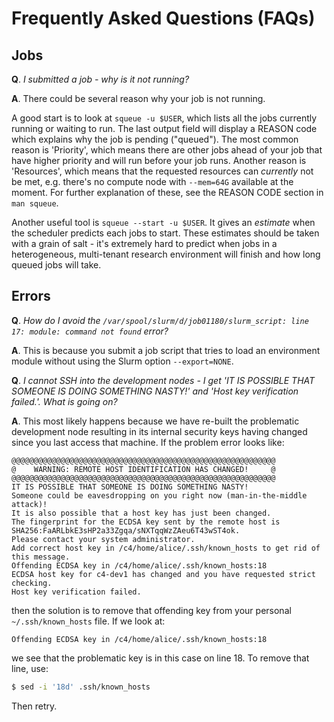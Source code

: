 # Frequently Asked Questions (FAQs)

## Jobs

**Q**. _I submitted a job - why is it not running?_

**A**. There could be several reason why your job is not running.

A good start is to look at `squeue -u $USER`, which lists all the jobs currently running or waiting to run. The last output field will display a REASON code which explains why the job is pending ("queued").  The most common reason is 'Priority', which means there are other jobs ahead of your job that have higher priority and will run before your job runs.  Another reason is 'Resources', which means that the requested resources can _currently_ not be met, e.g. there's no compute node with `--mem=64G` available at the moment.  For further explanation of these, see the REASON CODE section in `man squeue`.

Another useful tool is `squeue --start -u $USER`.  It gives an _estimate_ when the scheduler predicts each jobs to start.  These estimates should be taken with a grain of salt - it's extremely hard to predict when jobs in a heterogeneous, multi-tenant research environment will finish and how long queued jobs will take.


## Errors

**Q**. _How do I avoid the `/var/spool/slurm/d/job01180/slurm_script: line 17: module: command not found` error?_

**A**. This is because you submit a job script that tries to load an environment module without using the Slurm option `--export=NONE`.


**Q**. _I cannot SSH into the development nodes - I get 'IT IS POSSIBLE THAT SOMEONE IS DOING SOMETHING NASTY!' and 'Host key verification failed.'.  What is going on?_

**A**. This most likely happens because we have re-built the problematic development node resulting in its internal security keys having changed since you last access that machine.  If the problem error looks like:

```lang-none
@@@@@@@@@@@@@@@@@@@@@@@@@@@@@@@@@@@@@@@@@@@@@@@@@@@@@@@@@@@
@    WARNING: REMOTE HOST IDENTIFICATION HAS CHANGED!     @
@@@@@@@@@@@@@@@@@@@@@@@@@@@@@@@@@@@@@@@@@@@@@@@@@@@@@@@@@@@
IT IS POSSIBLE THAT SOMEONE IS DOING SOMETHING NASTY!
Someone could be eavesdropping on you right now (man-in-the-middle attack)!
It is also possible that a host key has just been changed.
The fingerprint for the ECDSA key sent by the remote host is
SHA256:FaARLbkE3sHP2a33Zgqa/sNXTqqWzZAeu6T43wST4ok.
Please contact your system administrator.
Add correct host key in /c4/home/alice/.ssh/known_hosts to get rid of this message.
Offending ECDSA key in /c4/home/alice/.ssh/known_hosts:18
ECDSA host key for c4-dev1 has changed and you have requested strict checking.
Host key verification failed.
```

then the solution is to remove that offending key from your personal `~/.ssh/known_hosts` file.  If we look at:

```lang-none
Offending ECDSA key in /c4/home/alice/.ssh/known_hosts:18
```

we see that the problematic key is in this case on line 18.  To remove that line, use:

```sh
$ sed -i '18d' .ssh/known_hosts
```

Then retry.
